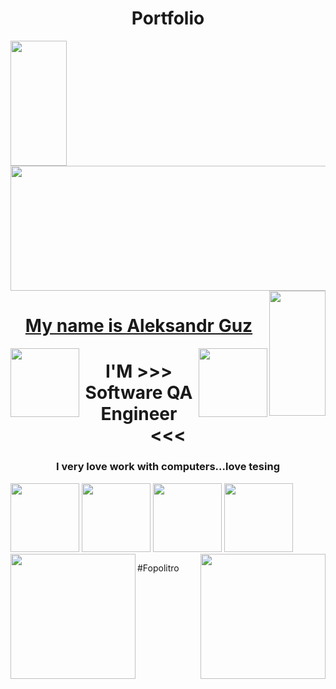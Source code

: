 <h1 align="center" color="lime">Portfolio</h1>


<div id="header">
 <img  align="left" src="https://media.giphy.com/media/KA593kO0JvXMs/giphy.gif" width="90" height="200"/>
   <img src="https://media.giphy.com/media/bAy8xK8qcCz0A/giphy.gif" width="832" height="200" color="red"/>
      <img align="right" src="https://media.giphy.com/media/KA593kO0JvXMs/giphy.gif" width="90" height="200"/>
        

</div>
<div id="header" align="center" color="red"> 
 <h1><ins> My name is Aleksandr Guz </ins></h1>
 <img  align="left" src="https://media.giphy.com/media/dzaUX7CAG0Ihi/giphy.gif" width="110" height="110"/>
 <img  align="right" src="https://media.giphy.com/media/dzaUX7CAG0Ihi/giphy.gif" width="110" height="110"/>
 
 
</div>

<div align="center">
  <h1  align="center">I'M >>> Software QA Engineer <<< </h1>
</div>
   <div>
    <b1><h3 align="center">I very love work with computers...love tesing</h3></b1> 
      </div>
   <div>
   <img   src="https://media.giphy.com/media/Y34jqOCXhgEsqRLULa/giphy.gif" width="110" height="110"/>
     <img   src="https://media.giphy.com/media/Y34jqOCXhgEsqRLULa/giphy.gif" width="110" height="110"/>
     <img   src="https://media.giphy.com/media/Y34jqOCXhgEsqRLULa/giphy.gif" width="110" height="110"/>
     <img   src="https://media.giphy.com/media/Y34jqOCXhgEsqRLULa/giphy.gif" width="110" height="110"/>
   <img align="right" src="https://media.giphy.com/media/kHU8W94VS329y/giphy.gif" width="200" height="200"/>
   <img align="left" src="https://media.giphy.com/media/12bVDtXPOzYwda/giphy.gif" width="200" height="200"/>

</div>
</div>

     
#Fopolitro
